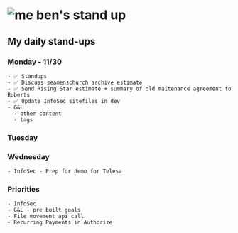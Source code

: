 # ![me](https://avatars2.githubusercontent.com/u/5232044?s=50&v=4) ben's stand up

## My daily stand-ups

### Monday - 11/30

    
    - ✅ Standups
    - ✅ Discuss seamenschurch archive estimate
    - ✅ Send Rising Star estimate + summary of old maitenance agreement to Roberts
    - ✅ Update InfoSec sitefiles in dev
    - G&L
      - other content
      - tags
      
### Tuesday


### Wednesday

    - InfoSec - Prep for demo for Telesa
    
### Priorities 
   
    - InfoSec
    - G&L - pre built goals
    - File movement api call
    - Recurring Payments in Authorize
